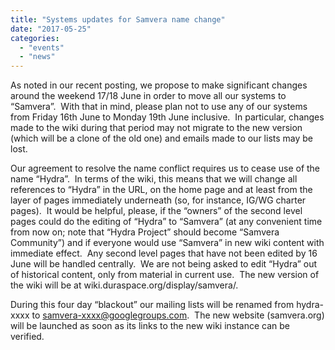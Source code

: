 ```yaml
---
title: "Systems updates for Samvera name change"
date: "2017-05-25"
categories: 
  - "events"
  - "news"
---
```


As noted in our recent posting, we propose to make significant changes around the weekend 17/18 June in order to move all our systems to “Samvera”.  With that in mind, please plan not to use any of our systems from Friday 16th June to Monday 19th June inclusive.  In particular, changes made to the wiki during that period may not migrate to the new version (which will be a clone of the old one) and emails made to our lists may be lost.

Our agreement to resolve the name conflict requires us to cease use of the name “Hydra”.  In terms of the wiki, this means that we will change all references to “Hydra” in the URL, on the home page and at least from the layer of pages immediately underneath (so, for instance, IG/WG charter pages).  It would be helpful, please, if the “owners” of the second level pages could do the editing of “Hydra” to “Samvera” (at any convenient time from now on; note that “Hydra Project” should become “Samvera Community”) and if everyone would use “Samvera” in new wiki content with immediate effect.  Any second level pages that have not been edited by 16 June will be handled centrally.  We are not being asked to edit “Hydra” out of historical content, only from material in current use.  The new version of the wiki will be at wiki.duraspace.org/display/samvera/.

During this four day “blackout” our mailing lists will be renamed from hydra-xxxx to [samvera-xxxx@googlegroups.com](https://mail.hull.ac.uk/owa/redir.aspx?C=8c8A31kuC1GIP0w6VaoZm55sx3swHJVG-3bfKLOmiUWkMKSTgqPUCA..&URL=mailto%3asamvera-xxxx%40googlegroups.com).  The new website (samvera.org) will be launched as soon as its links to the new wiki instance can be verified.
